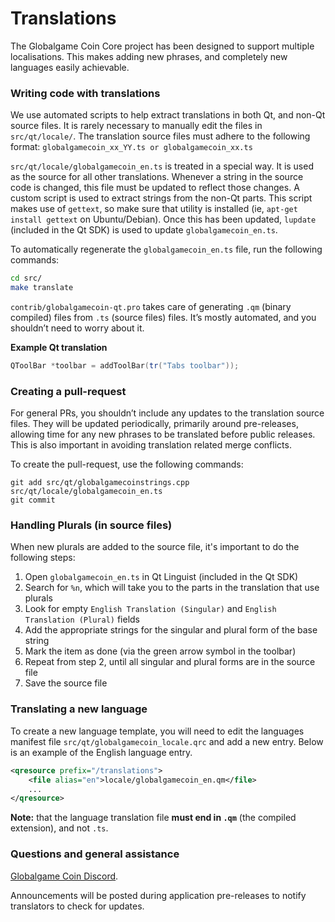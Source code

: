 Translations
============

The Globalgame Coin Core project has been designed to support multiple localisations. This makes adding new phrases, and completely new languages easily achievable.

### Writing code with translations
We use automated scripts to help extract translations in both Qt, and non-Qt source files. It is rarely necessary to manually edit the files in `src/qt/locale/`. The translation source files must adhere to the following format:
`globalgamecoin_xx_YY.ts or globalgamecoin_xx.ts`

`src/qt/locale/globalgamecoin_en.ts` is treated in a special way. It is used as the source for all other translations. Whenever a string in the source code is changed, this file must be updated to reflect those changes. A custom script is used to extract strings from the non-Qt parts. This script makes use of `gettext`, so make sure that utility is installed (ie, `apt-get install gettext` on Ubuntu/Debian). Once this has been updated, `lupdate` (included in the Qt SDK) is used to update `globalgamecoin_en.ts`.

To automatically regenerate the `globalgamecoin_en.ts` file, run the following commands:
```sh
cd src/
make translate
```

`contrib/globalgamecoin-qt.pro` takes care of generating `.qm` (binary compiled) files from `.ts` (source files) files. It’s mostly automated, and you shouldn’t need to worry about it.

**Example Qt translation**
```cpp
QToolBar *toolbar = addToolBar(tr("Tabs toolbar"));
```

### Creating a pull-request
For general PRs, you shouldn’t include any updates to the translation source files. They will be updated periodically, primarily around pre-releases, allowing time for any new phrases to be translated before public releases. This is also important in avoiding translation related merge conflicts.

To create the pull-request, use the following commands:
```
git add src/qt/globalgamecoinstrings.cpp src/qt/locale/globalgamecoin_en.ts
git commit
```

### Handling Plurals (in source files)
When new plurals are added to the source file, it's important to do the following steps:

1. Open `globalgamecoin_en.ts` in Qt Linguist (included in the Qt SDK)
2. Search for `%n`, which will take you to the parts in the translation that use plurals
3. Look for empty `English Translation (Singular)` and `English Translation (Plural)` fields
4. Add the appropriate strings for the singular and plural form of the base string
5. Mark the item as done (via the green arrow symbol in the toolbar)
6. Repeat from step 2, until all singular and plural forms are in the source file
7. Save the source file

### Translating a new language
To create a new language template, you will need to edit the languages manifest file `src/qt/globalgamecoin_locale.qrc` and add a new entry. Below is an example of the English language entry.

```xml
<qresource prefix="/translations">
    <file alias="en">locale/globalgamecoin_en.qm</file>
    ...
</qresource>
```

**Note:** that the language translation file **must end in `.qm`** (the compiled extension), and not `.ts`.

### Questions and general assistance
[Globalgame Coin Discord](https://discord.savebitcoin.io).

Announcements will be posted during application pre-releases to notify translators to check for updates.

